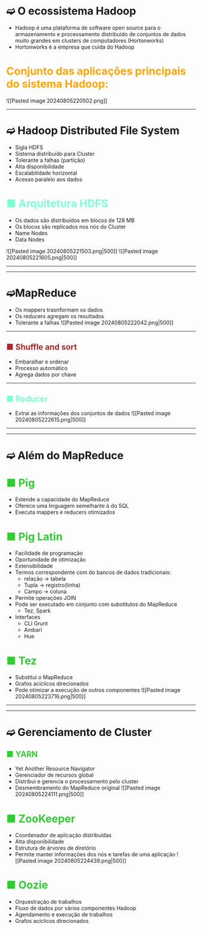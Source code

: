 # ➫ O ecossistema Hadoop
- Hadoop é uma plataforma de software open source para o armazenamento e processamento distribuído de conjuntos de dados muito grandes em clusters de computadores (Hortonworks)
- Hortonworks é a empresa que cuida do Hadoop
# <span style="color:orange">Conjunto das aplicações principais do sistema Hadoop:</span>
![[Pasted image 20240805220502.png]]

---
# ➫ Hadoop Distributed File System

- Sigla HDFS
- Sistema distribuído para Cluster
- Tolerante a falhas (partição)
- Alta disponibilidade
- Escalabilidade horizontal
- Acesso paralelo aos dados
# <span style="color:aquamarine">■ Arquitetura HDFS</span>

- Os dados são distribuídos em blocos de 128 MB
- Os blocos são replicados nos nós do Cluster
- Name Nodes
- Data Nodes

![[Pasted image 20240805221503.png|500]]
![[Pasted image 20240805221605.png|500]]

---
---
# ➫MapReduce

- Os mappers trasnformam os dados
- Os reducers agregam os resultados
- Tolerante a falhas
![[Pasted image 20240805222042.png|500]]

---
## <span style="color:brown">■ Shuffle and sort</span>
- Embaralhar e ordenar
- Processo automático
- Agrega dados por chave

---
## <span style="color:aquamarine">■ Reducer</span>
- Extrai as informações dos conjuntos de dados
![[Pasted image 20240805222615.png|500]]

---
---
# ➫ Além do MapReduce
#  <span style="color:#32CD32">■ Pig</span> 
- Estende a capacidade do MapReduce
- Oferece uma linguagem semelhante à do SQL
- Executa mappers e reducers otimizados

#  <span style="color:#32CD32">■ Pig Latin</span> 
- Facilidade de programação
- Oportunidade de otimização
- Extensibilidade
- Termos correspondente com do bancos de dados tradicionais:
	- relação -> tabela
	- Tupla -> registro(linha)
	- Campo -> coluna
- Permite operações JOIN
- Pode ser executado em conjunto com substitutos do MapReduce
	- Tez, Spark
- Interfaces
	- CLI Grunt
	- Ambari
	- Hue
#  <span style="color:#32CD32">■ Tez</span> 
- Substitui o MapReduce
- Grafos acíclicos direcionados
- Pode otimizar a execução de outros componentes
![[Pasted image 20240805223716.png|500]]

---
---
# ➫ Gerenciamento de Cluster
##  <span style="color:#32CD32">■ YARN</span> 
- Yet Another Resource Navigator
- Gerenciador de recursos global
- Distribui e gerencia o processamento pelo cluster
- Desmembramento do MapReduce original
![[Pasted image 20240805224111.png|500]]

#  <span style="color:#32CD32">■ ZooKeeper</span> 
- Coordenador de aplicação distribuídas
- Alta disponibilidade
- Estrutura de árvores de diretório
- Permite manter informações dos nós e tarefas de uma aplicação
![[Pasted image 20240805224439.png|500]]

#  <span style="color:#32CD32">■ Oozie</span> 
- Orquestração de trabalhos
- Fluxo de dados por vários componentes Hadoop
- Agendamento e execução de trabalhos
- Grafos acíclicos direcionados